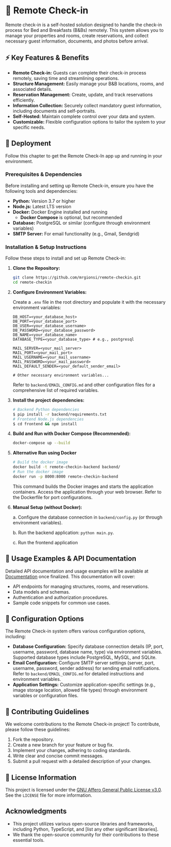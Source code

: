 # 📲 Remote Check-in

Remote check-in is a self-hosted solution designed to handle the check-in process for Bed and Breakfasts (B&Bs) remotely. This system allows you to manage your properties and rooms, create reservations, and collect necessary guest information, documents, and photos before arrival.

## ⚡️ Key Features & Benefits

* **Remote Check-in:** Guests can complete their check-in process remotely, saving time and streamlining operations.
* **Structure Management:** Easily manage your B&B locations, rooms, and associated details.
* **Reservation Management:** Create, update, and track reservations efficiently.
* **Information Collection:** Securely collect mandatory guest information, including documents and self-portraits.
* **Self-Hosted:** Maintain complete control over your data and system.
* **Customizable:** Flexible configuration options to tailor the system to your specific needs.

## 🚀 Deployment

Follow this chapter to get the Remote Check-In app up and running in your environment.

### Prerequisites & Dependencies

Before installing and setting up Remote Check-in, ensure you have the following tools and dependencies:

* **Python:** Version 3.7 or higher
* **Node.js:** Latest LTS version
* **Docker:** Docker Engine installed and running
  * **Docker Compose** is optional, but recommended 
* **Database:** PostgreSQL or similar (configure through environment variables)
* **SMTP Server:** For email functionality (e.g., Gmail, Sendgrid)

### Installation & Setup Instructions

Follow these steps to install and set up Remote Check-in:

1.  **Clone the Repository:**

    ```bash
    git clone https://github.com/mrgionsi/remote-checkin.git
    cd remote-checkin
    ```

2.  **Configure Environment Variables:**

    Create a `.env` file in the root directory and populate it with the necessary environment variables:

    ```
    DB_HOST=<your_database_host>
    DB_PORT=<your_database_port>
    DB_USER=<your_database_username>
    DB_PASSWORD=<your_database_password>
    DB_NAME=<your_database_name>
    DATABASE_TYPE=<your_database_type> # e.g., postgresql

    MAIL_SERVER=<your_mail_server>
    MAIL_PORT=<your_mail_port>
    MAIL_USERNAME=<your_mail_username>
    MAIL_PASSWORD=<your_mail_password>
    MAIL_DEFAULT_SENDER=<your_default_sender_email>

    # Other necessary environment variables...
    ```
    Refer to `backend/EMAIL_CONFIG.md` and other configuration files for a comprehensive list of required variables.

3. **Install the project dependencies:**

    ```bash
    # Backend Python dependencies
    $ pip install -r backend/requirements.txt
    # Frontend Node.js dependencies
    $ cd frontend && npm install
    ```

4.  **Build and Run with Docker Compose (Recommended):**

    ```bash
    docker-compose up --build
    ```

5. **Alternative Run using Docker**
    ```bash
    # Build the docker image
    docker build -t remote-checkin-backend backend/
    # Run the docker image
    docker run -p 8000:8000 remote-checkin-backend
    ```

    This command builds the Docker images and starts the application containers. Access the application through your web browser.  Refer to the Dockerfile for port configurations.

6.  **Manual Setup (without Docker):**

    a. Configure the database connection in `backend/config.py` (or through environment variables).

    b. Run the backend application: `python main.py`.

    c. Run the frontend application

## 📄 Usage Examples & API Documentation

Detailed API documentation and usage examples will be available at [Documentation](https://tbd) once finalized. This documentation will cover:

* API endpoints for managing structures, rooms, and reservations.
* Data models and schemas.
* Authentication and authorization procedures.
* Sample code snippets for common use cases.

## 📝 Configuration Options

The Remote Check-in system offers various configuration options, including:

* **Database Configuration:** Specify database connection details (IP, port, username, password, database name, type) via environment variables. Supported database types include PostgreSQL, MySQL, and SQLite.
* **Email Configuration:** Configure SMTP server settings (server, port, username, password, sender address) for sending email notifications. Refer to `backend/EMAIL_CONFIG.md` for detailed instructions and environment variables.
* **Application Settings:** Customize application-specific settings (e.g., image storage location, allowed file types) through environment variables or configuration files.

## 👥 Contributing Guidelines

We welcome contributions to the Remote Check-in project! To contribute, please follow these guidelines:

1. Fork the repository.
2. Create a new branch for your feature or bug fix.
3. Implement your changes, adhering to coding standards.
4. Write clear and concise commit messages.
5. Submit a pull request with a detailed description of your changes.

## 📜 License Information

This project is licensed under the [GNU Affero General Public License v3.0](https://www.gnu.org/licenses/agpl-3.0.en.html). See the `LICENSE` file for more information.

## Acknowledgments

* This project utilizes various open-source libraries and frameworks, including Python, TypeScript, and [list any other significant libraries].
* We thank the open-source community for their contributions to these essential tools.
